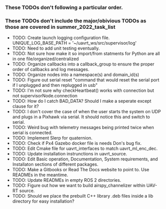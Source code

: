 ### These TODOs don't following a particular order. 
### These TODOs don't include the major/obivious TODOs as those are covered in summer_2022_task_list

- TODO: Create launch logging configuration file. UNIQUE_LOG_BASE_PATH = '~/uavrt_ws/src/supervisor/log'
- TODO: Need to add unit testing eventually.
- TODO: Not sure how make it so import/from statments for Python are all in one file/organized/centralized
- TODO: Organize callbacks into a callback_group to ensure the proper order of callbacks and log messages.
- TODO: Organize nodes into a namespace(s) and domain_id(s)
- TODO: Figure out serial reset "command that would reset the serial port if I unplugged and then replugged in usb"
- TODO: I'm not sure why checkHeartbeat() works with connection but not supervisorNode.connection
- TODO: How do I catch BAD_DATA? Should I make a seperate except clause for it?
- TODO: I don't cover the case of when the user starts the system on UDP and plugs in a Pixhawk via serial. It should notice this and switch to serial.
- TODO: Weird bug with telemetry messages being printed twice when serial is connected.
- TODO: Implement Slerp for quaternion.
- TODO: Check if Px4 Gazebo docker file is needs Don's bug fix.
- TODO: Edit Cmake file for uavrt_interfaces to match uavrt_ml_enc_dec. 
- TODO: Update installation instrunctions in uavrt_source.
- TODO: Edit Basic operation, Documentation, System requirements, and Installaton sections of different packages. 
- TODO: Make a Gitbooks or Read The Docs website to point to. Use READMEs in the meantime. 
- TODO: Update READMEs in empty ROS 2 directories. 
- TODO: Figure out how we want to build airspy_channelizer within UAV-RT source. 
- TODO: Should we place the prebuilt C++ library .deb files inside a lib directory for easy installation? 
